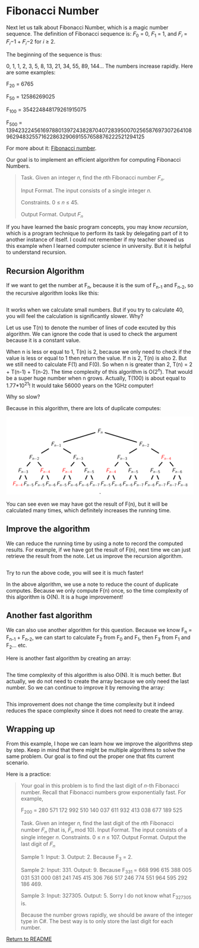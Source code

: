 # Fibonacci Number

Next let us talk about Fibonacci Number, which is a magic number sequence. The definition of Fibonacci sequence is: 𝐹<sub>0</sub> = 0, 𝐹<sub>1</sub> = 1, and 𝐹<sub>𝑖</sub> = 𝐹<sub>𝑖</sub>−1 + 𝐹<sub>𝑖</sub>−2 for 𝑖 ≥ 2.

The beginning of the sequence is thus:

0, 1, 1, 2, 3, 5, 8, 13, 21, 34, 55, 89, 144... The numbers increase rapidly. Here are some examples:

F<sub>20</sub> = 6765

F<sub>50</sub> = 12586269025

F<sub>100</sub> = 354224848179261915075

F<sub>500</sub> = 139423224561697880139724382870407283950070256587697307264108962948325571622863290691557658876222521294125  

For more about it: [Fibonacci number](https://en.wikipedia.org/wiki/Fibonacci_number).

Our goal is to implement an efficient algorithm for computing Fibonacci Numbers.

> Task. Given an integer 𝑛, find the 𝑛th Fibonacci number 𝐹<sub>𝑛</sub>.
> 
> Input Format. The input consists of a single integer 𝑛.
> 
> Constraints. 0 ≤ 𝑛 ≤ 45.
> 
> Output Format. Output 𝐹<sub>𝑛</sub>  

If you have learned the basic program concepts, you may know *recursion*, which is a program technique to perform its task by delegating part of it to another instance of itself. I could not remember if my teacher showed us this example when I learned computer science in university. But it is helpful to understand recursion.

## Recursion Algorithm

If we want to get the number at F<sub>n</sub>, because it is the sum of F<sub>n-1</sub> and F<sub>n-2</sub>, so the recursive algorithm looks like this:

``` cs --region calculate-fibonacci-naive --source-file ../../src/FunCoding.LearnCSharpAlgorithms/Warmup/FibonacciNumber.cs --project ../../src/FunCoding.LearnCSharpAlgorithms/FunCoding.LearnCSharpAlgorithms.csproj

```

It works when we calculate small numbers. But if you try to calculate 40, you will feel the calculation is significantly slower. Why?

Let us use T(n) to denote the number of lines of code excuted by this algorithm. We can ignore the code that is used to check the argument because it is a constant value.

When n is less or equal to 1, T(n) is 2, because we only need to check if the value is less or equal to 1 then return the value. If n is 2, T(n) is also 2. But we still need to calculate F(1) and F(0). So when n is greater than 2, T(n) = 2 + T(n-1) + T(n-2). The time complexity of this algorithm is O(2<sup>n</sup>). That would be a super huge number when n grows. Actually, T(100) is about equal to 1.77*10<sup>21</sup>! It would take 56000 years on the 1GHz computer!

Why so slow?

Because in this algorithm, there are lots of duplicate computes:

![image-20200514100609688](assets/image-20200514100609688.png)

You can see even we may have got the result of F(n), but it will be calculated many times, which definitely increases the running time.

## Improve the algorithm

We can reduce the running time by using a note to record the computed results. For example, if we have got the result of F(n), next time we can just retrieve the result from the note. Let us improve the recursion algorithm.

``` cs --region calculate-fibonacci-note --source-file ../../src/FunCoding.LearnCSharpAlgorithms/Warmup/FibonacciNumber.cs --project ../../src/FunCoding.LearnCSharpAlgorithms/FunCoding.LearnCSharpAlgorithms.csproj

```

Try to run the above code, you will see it is much faster!

In the above algorithm, we use a note to reduce the count of duplicate computes. Because we only compute F(n) once, so the time complexity of this algorithm is O(N). It is a huge improvement!

## Another fast algorithm

We can also use another algorithm for this question. Because we know F<sub>n</sub> = F<sub>n-1</sub> + F<sub>n-2</sub>, we can start to calculate F<sub>2</sub> from F<sub>0</sub> and F<sub>1</sub>, then F<sub>3</sub> from F<sub>1</sub> and F<sub>2</sub>... etc.

Here is another fast algorithm by creating an array:

``` cs --region calculate-fibonacci-array --source-file ../../src/FunCoding.LearnCSharpAlgorithms/Warmup/FibonacciNumber.cs --project ../../src/FunCoding.LearnCSharpAlgorithms/FunCoding.LearnCSharpAlgorithms.csproj

```

The time complexity of this algorithm is also O(N). It is much better. But actually, we do not need to create the array because we only need the last number. So we can continue to improve it by removing the array:

``` cs --region calculate-fibonacci-without-array --source-file ../../src/FunCoding.LearnCSharpAlgorithms/Warmup/FibonacciNumber.cs --project ../../src/FunCoding.LearnCSharpAlgorithms/FunCoding.LearnCSharpAlgorithms.csproj

```

This improvement does not change the time complexity but it indeed reduces the space complexity since it does not need to create the array.

## Wrapping up

From this example, I hope we can learn how we improve the algorithms step by step. Keep in mind that there might be multiple algorithms to solve the same problem. Our goal is to find out the proper one that fits current scenario.

Here is a practice:

> Your goal in this problem is to find the last digit of 𝑛-th Fibonacci number. Recall that Fibonacci numbers grow exponentially fast. For example,
>
> F<sub>200</sub> = 280 571 172 992 510 140 037 611 932 413 038 677 189 525
>
> Task. Given an integer 𝑛, find the last digit of the 𝑛th Fibonacci number 𝐹<sub>𝑛</sub> (that is, 𝐹<sub>𝑛</sub> mod 10).
> Input Format. The input consists of a single integer 𝑛.
> Constraints. 0 ≤ 𝑛 ≤ 107.
> Output Format. Output the last digit of 𝐹<sub>𝑛</sub>
>
> Sample 1: Input: 3. Output: 2. Because F<sub>3</sub> = 2.
>
> Sample 2: Input: 331. Output: 9. Because F<sub>331</sub> = 668 996 615 388 005 031 531 000 081 241 745 415 306 766 517 246 774 551 964 595 292 186 469. 
>
> Sample 3: Input: 327305. Output: 5. Sorry I do not know what F<sub>327305</sub> is.
>
> Because the number grows rapidly, we should be aware of the integer type in C#. The best way is to only store the last digit for each number.

[Return to README](../../README.md)